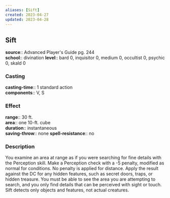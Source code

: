 ```yaml
---
aliases: [Sift]
created: 2023-04-27
updated: 2023-04-28
---
```


## Sift

**source**:: Advanced Player's Guide pg. 244  
**school**:: divination
**level**:: bard 0, inquisitor 0, medium 0, occultist 0, psychic 0, skald 0

### Casting

**casting-time**:: 1 standard action  
**components**:: V, S

### Effect

**range**:: 30 ft.  
**area**:: one 10-ft. cube  
**duration**:: instantaneous  
**saving-throw**:: none
**spell-resistance**:: no

### Description

You examine an area at range as if you were searching for fine details with the Perception skill. Make a Perception check with a -5 penalty, modified as normal for conditions. No penalty is applied for distance. Apply the result against the DC for any hidden features, such as secret doors, traps, or hidden treasure. You must be able to see the area you are attempting to search, and you only find details that can be perceived with sight or touch. Sift detects only objects and features, not actual creatures.

